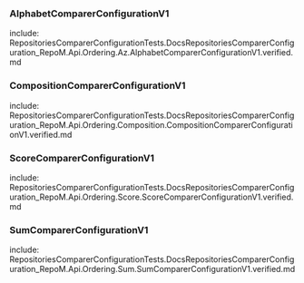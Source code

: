 ﻿### AlphabetComparerConfigurationV1

include: RepositoriesComparerConfigurationTests.DocsRepositoriesComparerConfiguration_RepoM.Api.Ordering.Az.AlphabetComparerConfigurationV1.verified.md

### CompositionComparerConfigurationV1

include: RepositoriesComparerConfigurationTests.DocsRepositoriesComparerConfiguration_RepoM.Api.Ordering.Composition.CompositionComparerConfigurationV1.verified.md

### ScoreComparerConfigurationV1

include: RepositoriesComparerConfigurationTests.DocsRepositoriesComparerConfiguration_RepoM.Api.Ordering.Score.ScoreComparerConfigurationV1.verified.md

### SumComparerConfigurationV1

include: RepositoriesComparerConfigurationTests.DocsRepositoriesComparerConfiguration_RepoM.Api.Ordering.Sum.SumComparerConfigurationV1.verified.md

